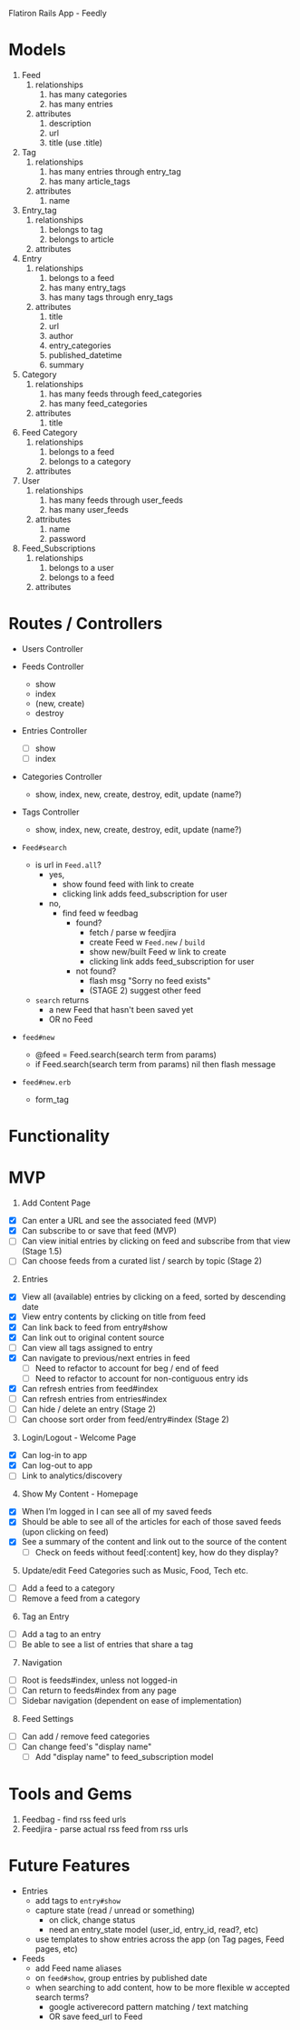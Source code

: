 Flatiron Rails App - Feedly

# Models
1. Feed
    1. relationships
        1. has many categories
        2. has many entries
    2. attributes
        1. description
        2. url
        3. title (use .title)
2. Tag
    1. relationships
        1. has many entries through entry_tag
        2. has many article_tags
    2. attributes
        1. name
3. Entry_tag
    1. relationships
        1. belongs to tag
        2. belongs to article
    2. attributes
4. Entry
    1. relationships
        1. belongs to a feed
        2. has many entry_tags
        3. has many tags through enry_tags
    2. attributes
        1. title
        2. url
        3. author
        4. entry_categories
        5. published_datetime
        6. summary
5. Category
    1. relationships
        1. has many feeds through feed_categories
        2. has many feed_categories
    2. attributes
        1. title
6. Feed Category
    1. relationships
        1. belongs to a feed
        2. belongs to a category
    2. attributes
7. User
    1. relationships
        1. has many feeds through user_feeds
        2. has many user_feeds
        <!-- 3. has many articles through feeds -->
    2. attributes
        1. name
        2. password
8. Feed_Subscriptions
    1. relationships
        1. belongs to a user
        2. belongs to a feed
    2. attributes

# Routes / Controllers
- Users Controller
- Feeds Controller
  - show
  - index
  - (new, create)
  - destroy
- Entries Controller
  - [ ] show
  - [ ] index
- Categories Controller
  - show, index, new, create, destroy, edit, update (name?)
- Tags Controller
  - show, index, new, create, destroy, edit, update (name?)

- `Feed#search`
  - is url in `Feed.all`?
    - yes,
      - show found feed with link to create
      - clicking link adds feed_subscription for user
    - no,
      - find feed w feedbag
        - found?
          - fetch / parse w feedjira
          - create Feed w `Feed.new` / `build`
          - show new/built Feed w link to create
          - clicking link adds feed_subscription for user
        - not found?
          - flash msg "Sorry no feed exists"
          - (STAGE 2) suggest other feed
  - `search` returns
    - a new Feed that hasn't been saved yet
    - OR no Feed
- `feed#new`
  - @feed = Feed.search(search term from params)
  - if Feed.search(search term from params) nil then flash message
- `feed#new.erb`
  - form_tag

# Functionality
# MVP
1. Add Content Page
  - [x] Can enter a URL and see the associated feed (MVP)
  - [x] Can subscribe to or save that feed (MVP)
  - [ ] Can view initial entries by clicking on feed and subscribe from that view (Stage 1.5)
  - [ ] Can choose feeds from a curated list / search by topic (Stage 2)
2. Entries
  - [x] View all (available) entries by clicking on a feed, sorted by descending date
  - [x] View entry contents by clicking on title from feed
  - [x] Can link back to feed from entry#show
  - [x] Can link out to original content source
  - [ ] Can view all tags assigned to entry
  - [x] Can navigate to previous/next entries in feed
    - [ ] Need to refactor to account for beg / end of feed
    - [ ] Need to refactor to account for non-contiguous entry ids
  - [x] Can refresh entries from feed#index
  - [ ] Can refresh entries from entries#index
  - [ ] Can hide / delete an entry (Stage 2)
  - [ ] Can choose sort order from feed/entry#index (Stage 2)
3. Login/Logout - Welcome Page
  - [x] Can log-in to app
  - [x] Can log-out to app
  - [ ] Link to analytics/discovery
4. Show My Content - Homepage
  - [x] When I’m logged in I can see all of my saved feeds
  - [x] Should be able to see all of the articles for each of those saved feeds (upon clicking on feed)
  - [x] See a summary of the content and link out to the source of the content
    - [ ] Check on feeds without feed[:content] key, how do they display?
5. Update/edit Feed Categories such as Music, Food, Tech etc.
  - [ ] Add a feed to a category
  - [ ] Remove a feed from a category
6. Tag an Entry
  - [ ] Add a tag to an entry
  - [ ] Be able to see a list of entries that share a tag
7. Navigation
  - [ ] Root is feeds#index, unless not logged-in
  - [ ] Can return to feeds#index from any page
  - [ ] Sidebar navigation (dependent on ease of implementation)
8. Feed Settings
  - [ ] Can add / remove feed categories
  - [ ] Can change feed's "display name"
    - [ ] Add "display name" to feed_subscription model

# Tools and Gems
1. Feedbag - find rss feed urls
2. Feedjira - parse actual rss feed from rss urls

# Future Features
- Entries
  - add tags to `entry#show`
  - capture state (read / unread or something)
    - on click, change status
    - need an entry_state model (user_id, entry_id, read?, etc)
  - use templates to show entries across the app (on Tag pages, Feed pages, etc)
- Feeds
  - add Feed name aliases
  - on `feed#show`, group entries by published date
  - when searching to add content, how to be more flexible w accepted search terms?
    - google activerecord pattern matching / text matching
    - OR save feed_url to Feed
